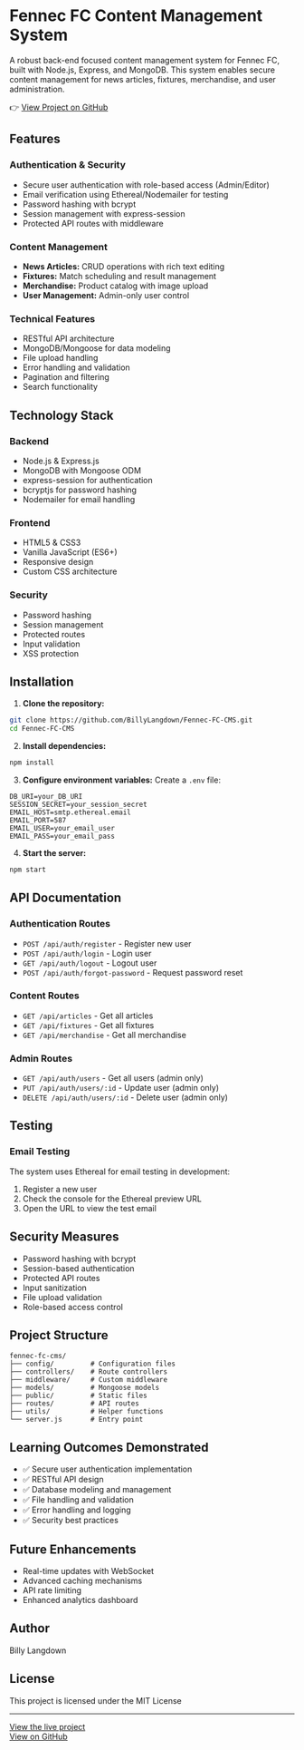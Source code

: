 # Fennec FC Content Management System

A robust back-end focused content management system for Fennec FC, built with Node.js, Express, and MongoDB. This system enables secure content management for news articles, fixtures, merchandise, and user administration.

👉 [View Project on GitHub](https://github.com/BillyLangdown/Fennec-FC-CMS)

## Features

### Authentication & Security
- Secure user authentication with role-based access (Admin/Editor)
- Email verification using Ethereal/Nodemailer for testing
- Password hashing with bcrypt
- Session management with express-session
- Protected API routes with middleware

### Content Management
- **News Articles:** CRUD operations with rich text editing
- **Fixtures:** Match scheduling and result management
- **Merchandise:** Product catalog with image upload
- **User Management:** Admin-only user control

### Technical Features
- RESTful API architecture
- MongoDB/Mongoose for data modeling
- File upload handling
- Error handling and validation
- Pagination and filtering
- Search functionality

## Technology Stack

### Backend
- Node.js & Express.js
- MongoDB with Mongoose ODM
- express-session for authentication
- bcryptjs for password hashing
- Nodemailer for email handling

### Frontend
- HTML5 & CSS3
- Vanilla JavaScript (ES6+)
- Responsive design
- Custom CSS architecture

### Security
- Password hashing
- Session management
- Protected routes
- Input validation
- XSS protection

## Installation

1. **Clone the repository:**
```bash
git clone https://github.com/BillyLangdown/Fennec-FC-CMS.git
cd Fennec-FC-CMS
```

2. **Install dependencies:**
```bash
npm install
```

3. **Configure environment variables:**
Create a `.env` file:
```env
DB_URI=your_DB_URI
SESSION_SECRET=your_session_secret
EMAIL_HOST=smtp.ethereal.email
EMAIL_PORT=587
EMAIL_USER=your_email_user
EMAIL_PASS=your_email_pass
```

4. **Start the server:**
```bash
npm start
```

## API Documentation

### Authentication Routes
- `POST /api/auth/register` - Register new user
- `POST /api/auth/login` - Login user
- `GET /api/auth/logout` - Logout user
- `POST /api/auth/forgot-password` - Request password reset

### Content Routes
- `GET /api/articles` - Get all articles
- `GET /api/fixtures` - Get all fixtures
- `GET /api/merchandise` - Get all merchandise

### Admin Routes
- `GET /api/auth/users` - Get all users (admin only)
- `PUT /api/auth/users/:id` - Update user (admin only)
- `DELETE /api/auth/users/:id` - Delete user (admin only)

## Testing

### Email Testing
The system uses Ethereal for email testing in development:
1. Register a new user
2. Check the console for the Ethereal preview URL
3. Open the URL to view the test email

## Security Measures

- Password hashing with bcrypt
- Session-based authentication
- Protected API routes
- Input sanitization
- File upload validation
- Role-based access control

## Project Structure

```
fennec-fc-cms/
├── config/         # Configuration files
├── controllers/    # Route controllers
├── middleware/     # Custom middleware
├── models/         # Mongoose models
├── public/         # Static files
├── routes/         # API routes
├── utils/          # Helper functions
└── server.js       # Entry point
```

## Learning Outcomes Demonstrated

- ✅ Secure user authentication implementation
- ✅ RESTful API design
- ✅ Database modeling and management
- ✅ File handling and validation
- ✅ Error handling and logging
- ✅ Security best practices

## Future Enhancements

- Real-time updates with WebSocket
- Advanced caching mechanisms
- API rate limiting
- Enhanced analytics dashboard

## Author
Billy Langdown

## License
This project is licensed under the MIT License

---

[View the live project](https://your-deployment-url.com)  
[View on GitHub](https://github.com/BillyLangdown/Fennec-FC-CMS)